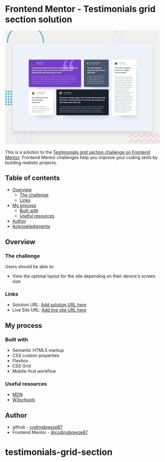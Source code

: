 # Frontend Mentor - Testimonials grid section solution

![Design preview for the Testimonials grid section coding challenge](./preview.jpg)

This is a solution to the [Testimonials grid section challenge on Frontend Mentor](https://www.frontendmentor.io/challenges/testimonials-grid-section-Nnw6J7Un7). Frontend Mentor challenges help you improve your coding skills by building realistic projects.

## Table of contents

- [Overview](#overview)
  - [The challenge](#the-challenge)
  - [Links](#links)
- [My process](#my-process)
  - [Built with](#built-with)
  - [Useful resources](#useful-resources)
- [Author](#author)
- [Acknowledgments](#acknowledgments)

## Overview

### The challenge

Users should be able to:

- View the optimal layout for the site depending on their device's screen size

### Links

- Solution URL: [Add solution URL here](https://your-solution-url.com)
- Live Site URL: [Add live site URL here](https://your-live-site-url.com)

## My process

### Built with

- Semantic HTML5 markup
- CSS custom properties
- Flexbox
- CSS Grid
- Mobile-first workflow

### Useful resources

- [MDN](https://developer.mozilla.org/en-US/)
- [W3schools](https://www.w3schools.com)

## Author

- github - [codingbreeze87](https://www.your-site.com)
- Frontend Mentor - [@codingbreeze87](https://www.frontendmentor.io/profile/codingbreeze87)
# testimonials-grid-section
